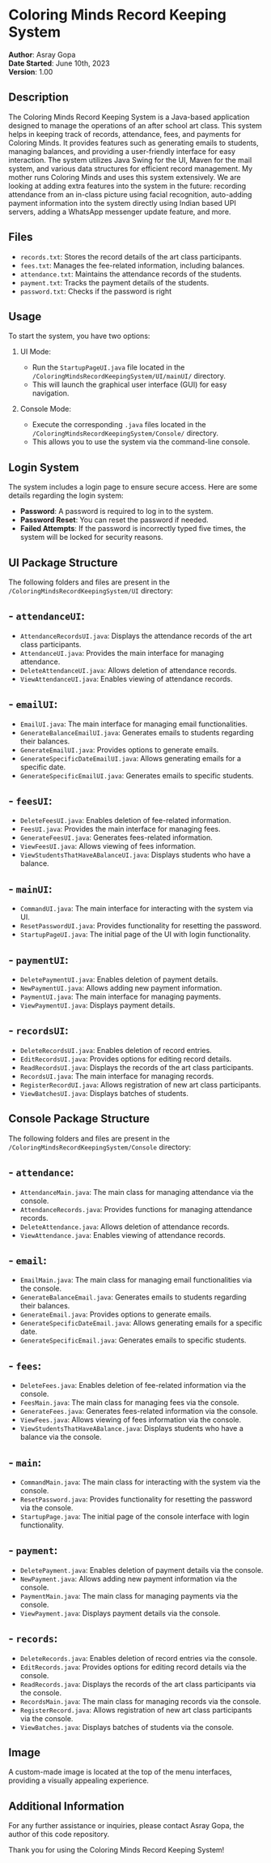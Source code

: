# Coloring Minds Record Keeping System

**Author**: Asray Gopa  
**Date Started**: June 10th, 2023  
**Version**: 1.00  

## Description
The Coloring Minds Record Keeping System is a Java-based application designed to manage the operations of an after school art class. This system helps in keeping track of records, attendance, fees, and payments for Coloring Minds. It provides features such as generating emails to students, managing balances, and providing a user-friendly interface for easy interaction. The system utilizes Java Swing for the UI, Maven for the mail system, and various data structures for efficient record management. My mother runs Coloring Minds and uses this system extensively. We are looking at adding extra features into the system in the future: recording attendance from an in-class picture using facial recognition, auto-adding payment information into the system directly using Indian based UPI servers, adding a WhatsApp messenger update feature, and more.

## Files
- `records.txt`: Stores the record details of the art class participants.
- `fees.txt`: Manages the fee-related information, including balances.
- `attendance.txt`: Maintains the attendance records of the students.
- `payment.txt`: Tracks the payment details of the students.
- `password.txt`: Checks if the password is right

## Usage
To start the system, you have two options:

1. UI Mode:
   - Run the `StartupPageUI.java` file located in the `/ColoringMindsRecordKeepingSystem/UI/mainUI/` directory.
   - This will launch the graphical user interface (GUI) for easy navigation.

2. Console Mode:
   - Execute the corresponding `.java` files located in the `/ColoringMindsRecordKeepingSystem/Console/` directory.
   - This allows you to use the system via the command-line console.

## Login System
The system includes a login page to ensure secure access. Here are some details regarding the login system:
- **Password**: A password is required to log in to the system.
- **Password Reset**: You can reset the password if needed.
- **Failed Attempts**: If the password is incorrectly typed five times, the system will be locked for security reasons.

## UI Package Structure
The following folders and files are present in the `/ColoringMindsRecordKeepingSystem/UI` directory:

## - `attendanceUI`:
  - `AttendanceRecordsUI.java`: Displays the attendance records of the art class participants.
  - `AttendanceUI.java`: Provides the main interface for managing attendance.
  - `DeleteAttendanceUI.java`: Allows deletion of attendance records.
  - `ViewAttendanceUI.java`: Enables viewing of attendance records.

## - `emailUI`:
  - `EmailUI.java`: The main interface for managing email functionalities.
  - `GenerateBalanceEmailUI.java`: Generates emails to students regarding their balances.
  - `GenerateEmailUI.java`: Provides options to generate emails.
  - `GenerateSpecificDateEmailUI.java`: Allows generating emails for a specific date.
  - `GenerateSpecificEmailUI.java`: Generates emails to specific students.

## - `feesUI`:
  - `DeleteFeesUI.java`: Enables deletion of fee-related information.
  - `FeesUI.java`: Provides the main interface for managing fees.
  - `GenerateFeesUI.java`: Generates fees-related information.
  - `ViewFeesUI.java`: Allows viewing of fees information.
  - `ViewStudentsThatHaveABalanceUI.java`: Displays students who have a balance.

## - `mainUI`:
  - `CommandUI.java`: The main interface for interacting with the system via UI.
  - `ResetPasswordUI.java`: Provides functionality for resetting the password.
  - `StartupPageUI.java`: The initial page of the UI with login functionality.

## - `paymentUI`:
  - `DeletePaymentUI.java`: Enables deletion of payment details.
  - `NewPaymentUI.java`: Allows adding new payment information.
  - `PaymentUI.java`: The main interface for managing payments.
  - `ViewPaymentUI.java`: Displays payment details.

## - `recordsUI`:

-  `DeleteRecordsUI.java`: Enables deletion of record entries.
  - `EditRecordsUI.java`: Provides options for editing record details.
  - `ReadRecordsUI.java`: Displays the records of the art class participants.
  - `RecordsUI.java`: The main interface for managing records.
  - `RegisterRecordUI.java`: Allows registration of new art class participants.
  - `ViewBatchesUI.java`: Displays batches of students.

## Console Package Structure
The following folders and files are present in the `/ColoringMindsRecordKeepingSystem/Console` directory:

## - `attendance`:
  - `AttendanceMain.java`: The main class for managing attendance via the console.
  - `AttendanceRecords.java`: Provides functions for managing attendance records.
  - `DeleteAttendance.java`: Allows deletion of attendance records.
  - `ViewAttendance.java`: Enables viewing of attendance records.

## - `email`:
  - `EmailMain.java`: The main class for managing email functionalities via the console.
  - `GenerateBalanceEmail.java`: Generates emails to students regarding their balances.
  - `GenerateEmail.java`: Provides options to generate emails.
  - `GenerateSpecificDateEmail.java`: Allows generating emails for a specific date.
  - `GenerateSpecificEmail.java`: Generates emails to specific students.

## - `fees`:
  - `DeleteFees.java`: Enables deletion of fee-related information via the console.
  - `FeesMain.java`: The main class for managing fees via the console.
  - `GenerateFees.java`: Generates fees-related information via the console.
  - `ViewFees.java`: Allows viewing of fees information via the console.
  - `ViewStudentsThatHaveABalance.java`: Displays students who have a balance via the console.

## - `main`:
  - `CommandMain.java`: The main class for interacting with the system via the console.
  - `ResetPassword.java`: Provides functionality for resetting the password via the console.
  - `StartupPage.java`: The initial page of the console interface with login functionality.

## - `payment`:
  - `DeletePayment.java`: Enables deletion of payment details via the console.
  - `NewPayment.java`: Allows adding new payment information via the console.
  - `PaymentMain.java`: The main class for managing payments via the console.
  - `ViewPayment.java`: Displays payment details via the console.

## - `records`:
  - `DeleteRecords.java`: Enables deletion of record entries via the console.
  - `EditRecords.java`: Provides options for editing record details via the console.
  - `ReadRecords.java`: Displays the records of the art class participants via the console.
  - `RecordsMain.java`: The main class for managing records via the console.
  - `RegisterRecord.java`: Allows registration of new art class participants via the console.
  - `ViewBatches.java`: Displays batches of students via the console.

## Image
A custom-made image is located at the top of the menu interfaces, providing a visually appealing experience.

## Additional Information
For any further assistance or inquiries, please contact Asray Gopa, the author of this code repository.

Thank you for using the Coloring Minds Record Keeping System!

